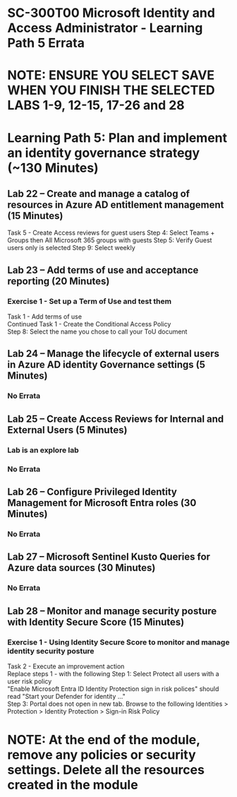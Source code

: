 # SC-300T00 Microsoft Identity and Access Administrator - Learning Path 5 Errata

# NOTE: ENSURE YOU SELECT SAVE WHEN YOU FINISH THE SELECTED LABS 1-9, 12-15, 17-26 and 28

# Learning Path 5: Plan and implement an identity governance strategy (~130 Minutes)

## Lab 22 – Create and manage a catalog of resources in Azure AD entitlement management (15 Minutes)

Task 5 - Create Access reviews for guest users
Step 4: Select Teams + Groups then All Microsoft 365 groups with guests
Step 5: Verify Guest users only is selected
Step 9: Select weekly

## Lab 23 – Add terms of use and acceptance reporting (20 Minutes)

### Exercise 1 - Set up a Term of Use and test them

Task 1 - Add terms of use<br>
Continued Task 1 - Create the Conditional Access Policy <br>
Step 8: Select the name you chose to call your ToU document <br>

## Lab 24 – Manage the lifecycle of external users in Azure AD identity Governance settings (5 Minutes)

### No Errata

## Lab 25 – Create Access Reviews for Internal and External Users (5 Minutes)

### Lab is an explore lab

### No Errata

## Lab 26 – Configure Privileged Identity Management for Microsoft Entra roles (30 Minutes)

### No Errata

## Lab 27 – Microsoft Sentinel Kusto Queries for Azure data sources (30 Minutes)

### No Errata

## Lab 28 – Monitor and manage security posture with Identity Secure Score (15 Minutes)

### Exercise 1 - Using Identity Secure Score to monitor and manage identity security posture

Task 2 - Execute an improvement action<br>
Replace steps 1 - with the following
Step 1:  Select Protect all users with a user risk policy<br>
"Enable Microsoft Entra ID Identity Protection sign in risk polices" should read "Start your Defender for identity ..."<br>
Step 3: Portal does not open in new tab.  Browse to the following Identities > Protection > Identity Protection > Sign-in Risk Policy<br>

# NOTE:  At the end of the module, remove any policies or security settings.  Delete all the resources created in the module
